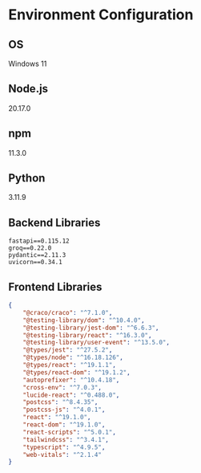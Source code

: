 # Environment Configuration

## OS

Windows 11

## Node.js

20.17.0

## npm

11.3.0

## Python

3.11.9

## Backend Libraries

```
fastapi==0.115.12
groq==0.22.0
pydantic==2.11.3
uvicorn==0.34.1
```

## Frontend Libraries

```json
{
    "@craco/craco": "^7.1.0",
    "@testing-library/dom": "^10.4.0",
    "@testing-library/jest-dom": "^6.6.3",
    "@testing-library/react": "^16.3.0",
    "@testing-library/user-event": "^13.5.0",
    "@types/jest": "^27.5.2",
    "@types/node": "^16.18.126",
    "@types/react": "^19.1.1",
    "@types/react-dom": "^19.1.2",
    "autoprefixer": "^10.4.18",
    "cross-env": "^7.0.3",
    "lucide-react": "^0.488.0",
    "postcss": "^8.4.35",
    "postcss-js": "^4.0.1",
    "react": "^19.1.0",
    "react-dom": "^19.1.0",
    "react-scripts": "^5.0.1",
    "tailwindcss": "^3.4.1",
    "typescript": "^4.9.5",
    "web-vitals": "^2.1.4"
}
